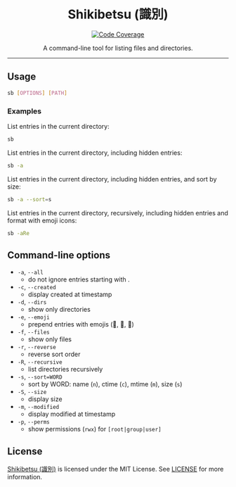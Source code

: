 <div align="center">

# Shikibetsu (識別)

[![Code Coverage](https://agnostk.github.io/shikibetsu/coverage/badges/flat.svg)](https://agnostk.github.io/shikibetsu/coverage)

A command-line tool for listing files and directories.

</div>

---

## Usage

```bash
sb [OPTIONS] [PATH]
```

### Examples

List entries in the current directory:

```bash
sb
```

List entries in the current directory, including hidden entries:

```bash
sb -a
```

List entries in the current directory, including hidden entries, and sort by size:

```bash
sb -a --sort=s
```

List entries in the current directory, recursively, including hidden entries and format with emoji icons:

```bash
sb -aRe
```

## Command-line options

- `-a`, `--all` 
    - do not ignore entries starting with .
- `-c`, `--created`
    - display created at timestamp
- `-d`, `--dirs`
    - show only directories 
- `-e`, `--emoji`
    - prepend entries with emojis (📄, 📁, 🔗)
- `-f`, `--files`
    - show only files
- `-r`, `--reverse`
    - reverse sort order
- `-R`, `--recursive`
    - list directories recursively
- `-s`, `--sort=WORD`
    - sort by WORD: name (`n`), ctime (`c`), mtime (`m`), size (`s`)
- `-S`, `--size`
    - display size
- `-m`, `--modified`
    - display modified at timestamp
- `-p`, `--perms`
    - show permissions (`rwx`) for `[root|group|user]`


## License

[Shikibetsu (識別)](#shikibetsu-%E8%AD%98%E5%88%A5) is licensed under the MIT License. See [LICENSE](LICENSE) for more information.